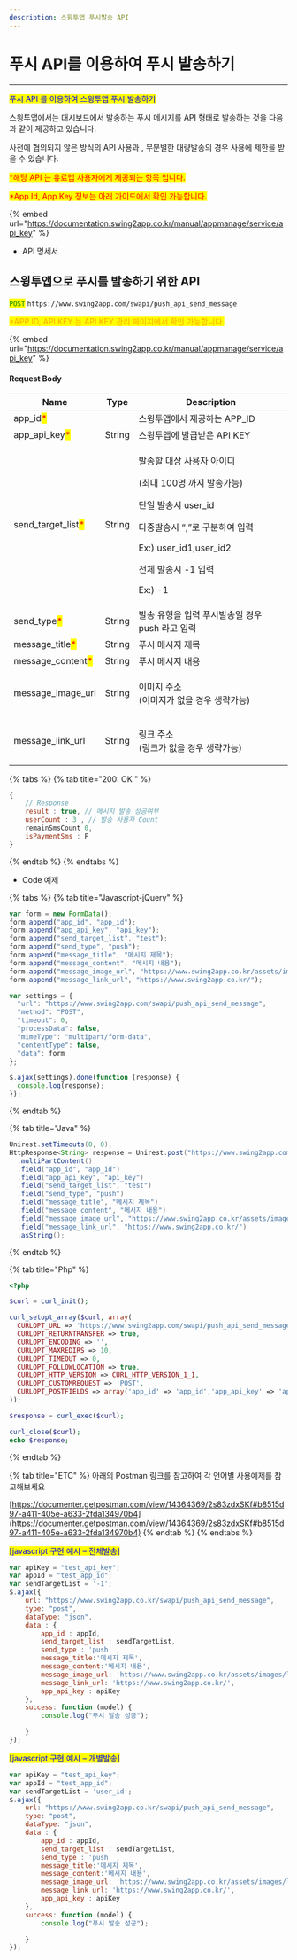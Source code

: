```yaml
---
description: 스윙투앱 푸시발송 API
---
```


# 푸시 API를 이용하여 푸시 발송하기

***

<mark style="color:blue;">푸시 API 를 이용하여 스윙투앱 푸시 발송하기</mark>

스윙투앱에서는 대시보드에서 발송하는 푸시 메시지를  API 형태로 발송하는 것을 다음과 같이 제공하고 있습니다.

사전에 협의되지 않은 방식의 API 사용과 , 무분별한 대량발송의 경우 사용에 제한을 받을 수 있습니다.

<mark style="color:red;">\*해당 API 는 유료앱 사용자에게 제공되는 항목 입니다.</mark>&#x20;

&#x20;<mark style="color:red;">\*App Id, App Key 정보는 아래 가이드에서 확인 가능합니다.</mark>&#x20;

{% embed url="https://documentation.swing2app.co.kr/manual/appmanage/service/api_key" %}



* API 명세서

## 스윙투앱으로 푸시를 발송하기 위한 API

<mark style="color:green;">`POST`</mark> `https://www.swing2app.com/swapi/push_api_send_message`

<mark style="color:orange;">\*APP ID, API KEY 는 API KEY 관리 페이지에서 확인 가능합니다.</mark>&#x20;

{% embed url="https://documentation.swing2app.co.kr/manual/appmanage/service/api_key" %}



#### Request Body

| Name                                                 | Type   | Description                                                                                                                                                |
| ---------------------------------------------------- | ------ | ---------------------------------------------------------------------------------------------------------------------------------------------------------- |
| app\_id<mark style="color:red;">\*</mark>            |        | 스윙투앱에서 제공하는 APP\_ID                                                                                                                                        |
| app\_api\_key<mark style="color:red;">\*</mark>      | String | 스윙투앱에 발급받은 API KEY                                                                                                                                         |
| send\_target\_list<mark style="color:red;">\*</mark> | String | <p>발송할 대상 사용자 아이디</p><p>(최대 100명 까지 발송가능)</p><p>단일 발송시 user_id</p><p>다중발송시 “,”로 구분하여 입력</p><p>Ex:)  user_id1,user_id2</p><p>전체 발송시 -1 입력</p><p>Ex:) -1</p> |
| send\_type<mark style="color:red;">\*</mark>         | String | 발송 유형을 입력 푸시발송일 경우 push 라고 입력                                                                                                                              |
| message\_title<mark style="color:red;">\*</mark>     | String | 푸시 메시지 제목                                                                                                                                                  |
| message\_content<mark style="color:red;">\*</mark>   | String | 푸시 메시지 내용                                                                                                                                                  |
| message\_image\_url                                  | String | <p>이미지 주소<br>(이미지가 없을 경우 생략가능)</p>                                                                                                                         |
| message\_link\_url                                   | String | <p>링크 주소<br>(링크가 없을 경우 생략가능)</p>                                                                                                                           |

{% tabs %}
{% tab title="200: OK " %}
```javascript
{
    // Response
    result : true, // 메시지 발송 성공여부
    userCount : 3 , // 발송 사용자 Count
    remainSmsCount 0, 
    isPaymentSms : F
}
```
{% endtab %}
{% endtabs %}

* Code 예제

{% tabs %}
{% tab title="Javascript-jQuery" %}
```javascript
var form = new FormData();
form.append("app_id", "app_id");
form.append("app_api_key", "api_key");
form.append("send_target_list", "test");
form.append("send_type", "push");
form.append("message_title", "메시지 제목");
form.append("message_content", "메시지 내용");
form.append("message_image_url", "https://www.swing2app.co.kr/assets/images/logo.png");
form.append("message_link_url", "https://www.swing2app.co.kr/");

var settings = {
  "url": "https://www.swing2app.com/swapi/push_api_send_message",
  "method": "POST",
  "timeout": 0,
  "processData": false,
  "mimeType": "multipart/form-data",
  "contentType": false,
  "data": form
};

$.ajax(settings).done(function (response) {
  console.log(response);
});
```
{% endtab %}

{% tab title="Java" %}
```java
Unirest.setTimeouts(0, 0);
HttpResponse<String> response = Unirest.post("https://www.swing2app.com/swapi/push_api_send_message")
  .multiPartContent()
  .field("app_id", "app_id")
  .field("app_api_key", "api_key")
  .field("send_target_list", "test")
  .field("send_type", "push")
  .field("message_title", "메시지 제목")
  .field("message_content", "메시지 내용")
  .field("message_image_url", "https://www.swing2app.co.kr/assets/images/logo.png")
  .field("message_link_url", "https://www.swing2app.co.kr/")
  .asString();

```
{% endtab %}

{% tab title="Php" %}
```php
<?php

$curl = curl_init();

curl_setopt_array($curl, array(
  CURLOPT_URL => 'https://www.swing2app.com/swapi/push_api_send_message',
  CURLOPT_RETURNTRANSFER => true,
  CURLOPT_ENCODING => '',
  CURLOPT_MAXREDIRS => 10,
  CURLOPT_TIMEOUT => 0,
  CURLOPT_FOLLOWLOCATION => true,
  CURLOPT_HTTP_VERSION => CURL_HTTP_VERSION_1_1,
  CURLOPT_CUSTOMREQUEST => 'POST',
  CURLOPT_POSTFIELDS => array('app_id' => 'app_id','app_api_key' => 'api_key','send_target_list' => 'test','send_type' => 'push','message_title' => '메시지 제목','message_content' => '메시지 내용','message_image_url' => 'https://www.swing2app.co.kr/assets/images/logo.png','message_link_url' => 'https://www.swing2app.co.kr/'),
));

$response = curl_exec($curl);

curl_close($curl);
echo $response;

```
{% endtab %}

{% tab title="ETC" %}
아래의 Postman 링크를 참고하여 각 언어별 사용예제를 참고해보세요



[https://documenter.getpostman.com/view/14364369/2s83zdxSKf#b8515d97-a411-405e-a633-2fda134970b4](https://documenter.getpostman.com/view/14364369/2s83zdxSKf#b8515d97-a411-405e-a633-2fda134970b4)
{% endtab %}
{% endtabs %}





<mark style="color:blue;">\[javascript 구현 예시 – 전체발송]</mark>

```javascript
var apiKey = "test_api_key";
var appId = "test_app_id";
var sendTargetList = '-1';
$.ajax({
    url: "https://www.swing2app.co.kr/swapi/push_api_send_message",
    type: "post",
    dataType: "json",
    data : {
        app_id : appId,
        send_target_list : sendTargetList,
        send_type : 'push' ,
        message_title:'메시지 제목',
        message_content:'메시지 내용',
        message_image_url: 'https://www.swing2app.co.kr/assets/images/logo.png',
        message_link_url: 'https://www.swing2app.co.kr/',
        app_api_key : apiKey
    },
    success: function (model) {
        console.log("푸시 발송 성공");

    }
});
```

<mark style="color:blue;">\[javascript 구현 예시 – 개별발송]</mark>

```javascript
var apiKey = "test_api_key";
var appId = "test_app_id";
var sendTargetList = 'user_id';
$.ajax({
    url: "https://www.swing2app.co.kr/swapi/push_api_send_message",
    type: "post",
    dataType: "json",
    data : {
        app_id : appId,
        send_target_list : sendTargetList,
        send_type : 'push' ,
        message_title:'메시지 제목',
        message_content:'메시지 내용',
        message_image_url: 'https://www.swing2app.co.kr/assets/images/logo.png',
        message_link_url: 'https://www.swing2app.co.kr/',
        app_api_key : apiKey
    },
    success: function (model) {
        console.log("푸시 발송 성공");

    }
});
```

